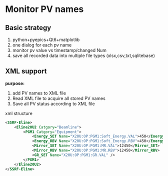 # Monitor PV names

## Basic strategy

1. python+pyepics+Qt6+matplotlib
2. one dialog for each pv name
3. monitor  pv value vs timestamp/changed Num
4. save all recorded data into multiple file types (xlsx,csv,txt,sqlitebase)

## XML support

**purpose:**

1. add PV names to XML file
2. Read XML file to acquire all stored PV names
3. Save all PV status according to XML file

xml structure

```xml
<SSRF-Eline>
	<Eline20U2 Catgory="Beamline">
		<PGM1 Catgory="Equipment">
			<Energy_SET Name="X20U:OP:PGM1:Soft_Energy.VAL">450</Energy_SET>
			<Energy_RBV Name="X20U:OP:PGM1:Soft_Energy.RBV">450</Energy_RBV>
			<Mirror_SET Name="X20U:OP:PGM1:MR.VAL">12450</Mirror_SET>
			<Mirror_RBV Name="X20U:OP:PGM1:MR.RBV">12450</Mirror_RBV>
			<GR_SET Name="X20U:OP:PGM1:GR.VAL" />
		</PGM1>
	</Eline20U2>
</SSRF-Eline>
```
